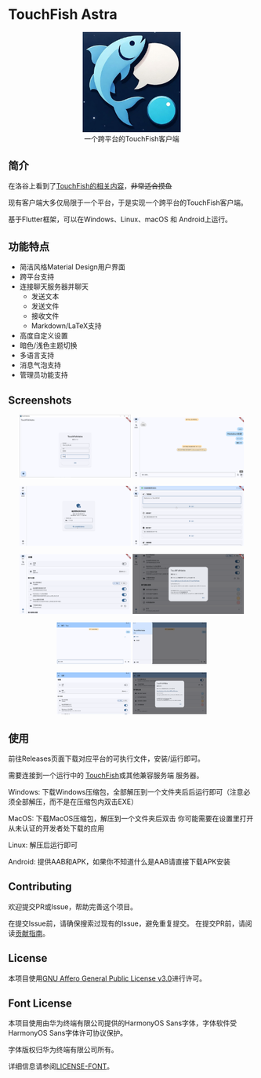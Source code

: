 # TouchFish Astra

<center> <img src="logo.jpg" alt="TouchFish Astra Logo" width="200"/> </center>

<center>一个跨平台的TouchFish客户端</center>

## 简介

在洛谷上看到了[TouchFish的相关内容](https://github.com/2044-space-elevator/TouchFish)，~~非常适合摸鱼~~

现有客户端大多仅局限于一个平台，于是实现一个跨平台的TouchFish客户端。



基于Flutter框架，可以在Windows、Linux、macOS 和 Android上运行。


## 功能特点
 - 简洁风格Material Design用户界面
 - 跨平台支持
 - 连接聊天服务器并聊天
    - 发送文本
    - 发送文件
    - 接收文件
    - Markdown/LaTeX支持
- 高度自定义设置
- 暗色/浅色主题切换
- 多语言支持
- 消息气泡支持
- 管理员功能支持


## Screenshots

<p align="center">
  <img src="screenshots/windows_login_a.png" alt="Windows 登录界面" width="45%"/>
  <img src="screenshots/windows_chat_a.png" alt="Windows 聊天界面" width="45%"/>
</p>

<p align="center">
  <img src="screenshots/windows_admin_a.png" alt="Windows 管理界面" width="45%"/>
  <img src="screenshots/windows_admin_b.png" alt="Windows 管理界面 2" width="45%"/>
</p>

<p align="center">
  <img src="screenshots/windows_settings_a.png" alt="Windows 设置界面" width="45%"/>
  <img src="screenshots/windows_settings_b.png" alt="Windows 设置界面 2" width="45%"/>
</p>


<p align="center">
  <img src="screenshots/android_chat_a.png" alt="Android 聊天界面" width="30%"/>
  <img src="screenshots/android_chat_b.png" alt="Android 聊天界面 2" width="30%"/>
</p>

<p align="center">
  <img src="screenshots/android_settings_a.png" alt="Android 设置界面" width="30%"/>
  <img src="screenshots/android_settings_b.png" alt="Android 设置界面 2" width="30%"/>
</p>

## 使用

前往Releases页面下载对应平台的可执行文件，安装/运行即可。

需要连接到一个运行中的 [TouchFish](https://github.com/2044-space-elevator/TouchFish)或其他兼容服务端 服务器。


Windows: 下载Windows压缩包，全部解压到一个文件夹后后运行即可（注意必须全部解压，而不是在压缩包内双击EXE）

MacOS: 下载MacOS压缩包，解压到一个文件夹后双击
你可能需要在设置里打开从未认证的开发者处下载的应用

Linux: 解压后运行即可

Android: 提供AAB和APK，如果你不知道什么是AAB请直接下载APK安装

## Contributing

欢迎提交PR或Issue，帮助完善这个项目。

在提交Issue前，请确保搜索过现有的Issue，避免重复提交。
在提交PR前，请阅读[贡献指南](CONTRIBUTING.md)。


## License

本项目使用[GNU Affero General Public License v3.0](LICENSE)进行许可。


## Font License

本项目使用由华为终端有限公司提供的HarmonyOS Sans字体，字体软件受HarmonyOS Sans字体许可协议保护。

字体版权归华为终端有限公司所有。

详细信息请参阅[LICENSE-FONT](LICENSE-FONT)。
